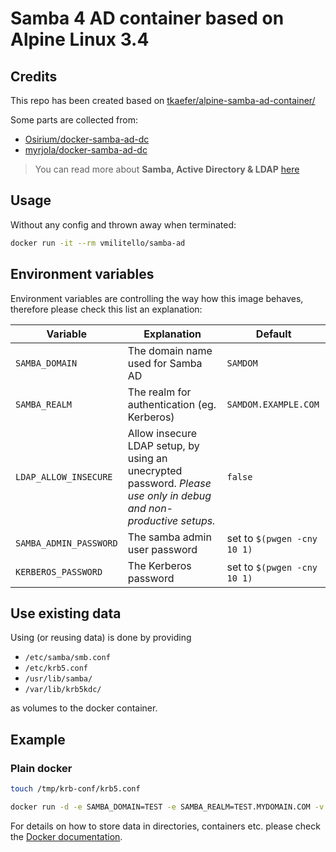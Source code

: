 # Samba 4 AD container based on Alpine Linux 3.4

## Credits

This repo has been created based on [tkaefer/alpine-samba-ad-container/](https://hub.docker.com/r/tkaefer/alpine-samba-ad-container/)

Some parts are collected from:

* [Osirium/docker-samba-ad-dc](https://github.com/Osirium/docker-samba-ad-dc)
* [myrjola/docker-samba-ad-dc](https://github.com/myrjola/docker-samba-ad-dc)

>You can read more about __Samba, Active Directory & LDAP__ [here](https://wiki.samba.org/index.php/Samba,_Active_Directory_%26_LDAP)

## Usage

Without any config and thrown away when terminated:

```sh
docker run -it --rm vmilitello/samba-ad
```

## Environment variables

Environment variables are controlling the way how this image behaves, therefore please check this list an explanation:

| Variable              | Explanation                                                                                                    | Default                     |
| ---------------------- | -------------------------------------------------------------------------------------------------------------- | --------------------------- |
| `SAMBA_DOMAIN`         | The domain name used for Samba AD                                                                              | `SAMDOM`                    |
| `SAMBA_REALM`          | The realm for authentication (eg. Kerberos)                                                                    | `SAMDOM.EXAMPLE.COM`        |
| `LDAP_ALLOW_INSECURE`  | Allow insecure LDAP setup, by using an unecrypted password. *Please use only in debug and non-productive setups.* | `false`                     |
| `SAMBA_ADMIN_PASSWORD` | The samba admin user password                                                                                  | set to `$(pwgen -cny 10 1)` |
| `KERBEROS_PASSWORD`    | The Kerberos password                                                                                          | set to `$(pwgen -cny 10 1)` |

## Use existing data

Using (or reusing data) is done by providing

* `/etc/samba/smb.conf`
* `/etc/krb5.conf`
* `/usr/lib/samba/`
* `/var/lib/krb5kdc/`

as volumes to the docker container.

## Example

### Plain docker

```sh
touch /tmp/krb-conf/krb5.conf

docker run -d -e SAMBA_DOMAIN=TEST -e SAMBA_REALM=TEST.MYDOMAIN.COM -v /tmp/smb-conf:/etc/samba -v /tmp/krb-conf/krb5.conf:/etc/krb5.conf -v /tmp/smb-data:/var/lib/samba -v /tmp/krb-data:/var/lib/krb5kdc --name smb4ad vmilitello/samba-ad
```

For details on how to store data in directories, containers etc. please check the [Docker documentation](https://docs.docker.com/).